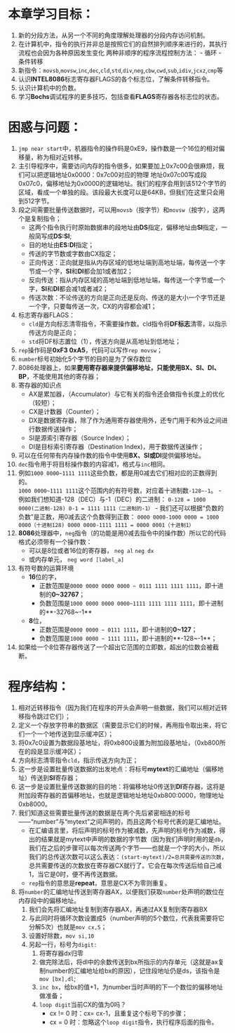 # 本章学习目标：
1. 新的分段方法，从另一个不同的角度理解处理器的分段内存访问机制。
2. 在计算机中，指令的执行并非总是按照它们的自然排列顺序来进行的，其执行流程也会因为各种原因发生变化
    两种非顺序的程序流程控制方法：
        - 循环
        - 条件转移
3. 新指令：`movsb`,`movsw`,`inc`,`dec`,`cld`,`std`,`div`,`neg`,`cbw`,`cwd`,`sub`,`idiv`,`jcxz`,`cmp`等
4. 认识**INTEL8086**标志寄存器FLAGS的各个标志位，了解条件转移指令。
5. 认识计算机中的负数。
6. 学习**Bochs**调试程序的更多技巧，包括查看**FLAGS**寄存器各标志位的状态。

# 困惑与问题：
1. `jmp near start`中，机器指令的操作码是0xE9，操作数是一个16位的相对偏移量，称为相对近转移。  
2. 主引导程序中，需要访问内存的指令很多，如果要加上0x7c00会很麻烦，我们可以把逻辑地址0x0000：0x7c00对应的物理
地址0x07c00写成段0x07c0，偏移地址为0x0000的逻辑地址。我们的程序会用到该512个字节的区域，看成一个单独的段。该段最大长度可以是64KB，但我们在这里只会用到512字节。
3. 段之间需要批量传送数据时，可以用`movsb`（按字节）和`movsw`（按字），这两个是复制指令；
    - 这两个指令执行时原始数据串的段地址由**DS**指定，偏移地址由**SI**指定，一般简写成**DS:SI**;
    - 目的地址由**ES:DI**指定；
    - 传送的字节数或字数由CX指定；
    - 正向传送：正向就是指从内存区域的低地址端到高地址端，每传送一个字节或一个字，**SI**和**DI**都会加1或者加2；
    - 反向传送：指从内存区域的高地址端到低地址端，每传送一个字节或一个字，**SI**和**DI**都会减1或者减2；
    - 传送次数：不论传送的方向是正向还是反向、传送的是大小一个字节还是一个字，只要每传送一次，CX的内容都会减1；
4. 标志寄存器FLAGS：
    - `cld`是方向标志清零指令，不需要操作数。cld指令将**DF标志**清零，以指示传送方向是正向；
    - `std`将DF标志置位（1），传送方向是从高地址到低地址；
5. `rep`操作码是**0xF3 0xA5**，代码可以写作`rep movsw`；
6. `number`标号初始化5个字节的目的是为了保存数位
7. 8086处理器上，如果**要用寄存器来提供偏移地址，只能使用BX、SI、DI、BP**，不能使用其他的寄存器；
8. 寄存器的知识点
    - AX是累加器，（Accumulator）与它有关的指令还会做指令长度上的优化（较短）；
    - CX是计数器（Counter）；
    - DX是数据寄存器，除了作为通用寄存器使用外，还专门用于和外设之间进行数据传送操作；
    - SI是源索引寄存器（Source Index）；
    - DI是目标索引寄存器（Destination Index)，用于数据传送操作；
9. 可以在任何带有内存操作数的指令中使用**BX、SI或DI**提供偏移地址。
10. `dec`指令用于将目标操作数的内容减1，格式与`inc`相同。  
11. 例如`1000 0000~1111 1111`这些负数，都是用0减去它们相对应的正数得到的。  
    `1000 0000~1111 1111`这个范围内的有符号数，对应着十进制数`-128~-1`。
        - 例如我们想知道-128（DEC）与-1（DEC）的二进制：
            ```
            0-128 = 1000 0000(二进制-128)
            0-1 = 1111 1111（二进制的-1）
            ```
        - 我们还可以根据“负数的负数”是正数，用0减去这个负数得到正数：
            ```
            0000 0000-1000 0000 = 1000 0000（十进制128)
            0000 0000-1111 1111 = 0000 0001（十进制1）
            ```  
12. **8086**处理器中，`neg`指令（的功能是用0减去指令中的操作数）所以它的代码格式必须带有一个操作数：
    - 可以是8位或者16位的寄存器，
        `neg al`
        `neg dx`
    - 或内存单元，
        `neg word [label_a]`
13. 有符号数的运算环境
    - **16**位的字，
        - 正数范围是`0000 0000 0000 0000 ~ 0111 1111 1111 1111`，即十进制的**0~32767**；
        - 负数范围是`1000 0000 0000 0000~1111 1111 1111 1111`，即十进制的**-32768~-1**
    - **8**位，
        - 正数范围是`0000 0000 ~ 0111 1111`，即十进制的**0~127**；
        - 负数范围是`1000 0000 ~ 1111 1111`，即十进制的**-128~-1**；
14. 如果给一个8位寄存器传送了一个超出它范围的立即数，超出的位数会被截断。
# 程序结构：
1. 相对近转移指令（因为我们在程序的开头会声明一些数据，我们可以相对近转移指令跳过它们）；
2. 定义一个存放字符串的数据区（需要显示它们的时候，再用指令取出来，将它们一个一个地传送到显示缓冲区）；
3. 将0x7c0设置为数据段基地址，将0xb800设置为附加段基地址，（0xb800所在的段是显示缓冲区）；
4. 方向标志清零指令`cld`，指示传送方向为正；
5. 这一步是设置批量传送数据的出发地点：将标号**mytext**的汇编地址（偏移地址）传送到**SI**寄存器；
6. 这一步是设置批量传送数据的目的地：将偏移地址0传送到**DI**寄存器，这将是附加段寄存器的首偏移地址，也就是逻辑地址地址0xb800:0000，物理地址0xb8000。
7. 我们知道这些需要批量传送的数据是在两个先后紧密相连的标号——“number”与“mytext”之间声明的，而且这两个标号代表的是汇编地址。
    - 在汇编语言里，将后声明的标号作为被减数，先声明的标号作为减数，得出的结果就是mytext中声明的数据的字节数（因为我们声明时用的是`db`，我们在之后的步骤可以每次传送两个字节——也就是一个字的大小，所以我们的总传送次数可以这么表达：`(start-mytext)/2=总共需要传送的次数`，总共需要传送的次数放在寄存器CX就行了。它会在每次传送后给自己减1，当它是0时，便不再传送数据。
    - `rep`指令的意思是**repeat**，意思是CX不为零则重复。
8. 将`number`的汇编地址传送到寄存器AX，以便我们获取`number`处声明的数位在内存段中的偏移地址。
    1. 我们会先将汇编地址复制到寄存器AX，再通过AX复制到寄存器BX
    2. 与此同时将循环次数设置成5（number声明的5个数位，代表我需要将它分解5次）也就是`mov cx,5`；
    3. 设置好除数，`mov si,10`
    4. 另起一行，标号为`digit:`
        1. 将寄存器dx归零
        2. 做完除法后，将dl中的余数传送到bx所指示的内存单元（这就是ax复制number的汇编地址给bx的原因），记住段地址仍是ds，该指令是`mov [bx],dl`;
        3. `inc bx`，给bx的值+1，为number当时声明的下一个数位的偏移地址做准备；
        4. `loop digit`当前CX的值为0吗？
            - cx != 0 时：cx= cx-1，且重复这个标号下的步骤；
            - cx = 0 时：忽略这个`loop digit`指令，执行程序后面的指令。 